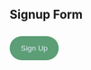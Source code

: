<html>
<style>
* {box-sizing: border-box; border-radius: 25px;}
/* Full-width input fields */
input[type=text], input[type=password]
{
  width: 100%;
  padding: 15px;
  margin: 5px 0 22px 0;
  display: inline-block;
  border: none;
  background: #e4eefa9c;
  border-radius: 25px;
}
/* Add a background color when the inputs get focus */
input[type=text]:focus, input[type=password]:focus
{
  background-color: #ddd;
  outline: none;
}
/* Set a style for all buttons */
#firstbtn
{
  background-color: #4b9467;
  color: #e4eefa;
  padding: 14px 20px;
  margin: 8px 0;
  border: none;
  cursor: pointer;
  width: 100%;
  opacity: 0.9;
  border-radius: 25px;
}
.firstbtn:hover, .signupbtn:hover
{
  opacity:1;
}
/* Float cancel and signup buttons and add an equal width */
.signupbtn
{
  float: left;
  border-radius: 25px;
  border: none;
  color: #e4eefa;
  opacity: .9;
  margin-right; 3px;
  margin-left; 3px;
  padding: 10px 50px;
  background-color: #4b9467;
}
/* Add padding to container elements */
.container
{
  padding: 16px;
  color: #04060b;
   border-radius: 10px;
}
/* The Modal (background) */
.modal
{
  display: none; /* Hidden by default */
  position: fixed; /* Stay in place */
  z-index: 1; /* Sit on top */
  left: 0;
  top: 0;
  width: 100%; /* Full width */
  height: 100%; /* Full height */
  overflow: auto; /* Enable scroll if needed */
  background-image: url("https://wallpapercave.com/wp/wp2757874.gif");
  background-repeat: no-repeat;
  background-attachment: fixed;
  background-size: 100% 100%;
  padding-top: 50px;
  color: #04060b;
  border-radius: 0px;
}
/* Modal Content/Box */
.modal-content
{
  background-color: #e4eefab9;
  margin: 5% auto 15% auto; /* 5% from the top, 15% from the bottom and centered */
  border: 1px solid #888;
  width: 80%; /* Could be more or less, depending on screen size */
  color: #04060b;
}
/* Style the horizontal ruler */
hr
{
  border: 1px solid #f1f1f1;
  margin-bottom: 25px;
}
p
{
  color: #04060b;
}
/* The Close Button (x) */
.close
{
  position: absolute;
  right: 35px;
  top: 15px;
  font-size: 40px;
  font-weight: bold;
  color: #f1f1f1;
}
.close:hover,
.close:focus
{
  color: #7f3136;
  cursor: pointer;
}
/* Clear floats */
.clearfix::after
{
  content: "";
  clear: both;
  display: table;
}
/* Change styles for cancel button and signup button on extra small screens */
@media screen and (max-width: 200px)
{
  .cancelbtn, .signupbtn
  {
     width: 70%;
  }
}
</style>
<body>

<h2>Signup Form</h2>

<button id="firstbtn" onclick="document.getElementById('id01').style.display='block'" style="width:auto;">Sign Up</button>

<div id="id01" class="modal">
  <span onclick="document.getElementById('id01').style.display='none'" class="close" title="Close Modal">&times;</span>
  <form class="modal-content" action="/action_page.php">
    <div class="container">
      <h2>Sign Up</h2>
      <p>Please fill in this form to create an account.</p>
      <hr>
      <label for="email"><h4>Email</h4></label>
      <input type="text" placeholder="Enter Email" name="email" required>

      <label for="psw"><h4>Password</h4></label>
      <input type="password" placeholder="Enter Password" name="psw" required>

      <label for="psw-repeat"><h4>Repeat Password</h4></label>
      <input type="password" placeholder="Repeat Password" name="psw-repeat" required>
      
      <label>
        <input type="checkbox" checked="checked" name="remember" style="margin-bottom:15px"> Remember me
      </label>

      <p>By creating an account you agree to our <a href="#" style="color:#4877b7">Terms & Privacy</a>.</p>

      <div class="clearfix">
        <button type="submit" class="signupbtn">Sign Up</button>
      </div>
    </div>
  </form>
</div>

<script>
// Get the modal
var modal = document.getElementById('id01');

// When the user clicks anywhere outside of the modal, close it
window.onclick = function(event)
{
  if (event.target == modal)
  {
    modal.style.display = "none";
  }
}
</script>

</body>
</html>
